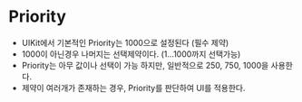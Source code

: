 # Priority

- UIKit에서 기본적인 Priority는 1000으로 설정된다 (필수 제약)
- 1000이 아닌경우 나머지는 선택제약이다. (1...1000까지 선택가능)
- Priority는 아무 값이나 선택이 가능 하지만, 일반적으로 250, 750, 1000을 사용한다.
- 제약이 여러개가 존재하는 경우, Priority를 판단하여 UI를 적용한다.
